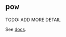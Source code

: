 # `pow`

TODO: ADD MORE DETAIL

See [docs][docs].

[docs]: https://docs.python.org/3/library/functions.html#pow
